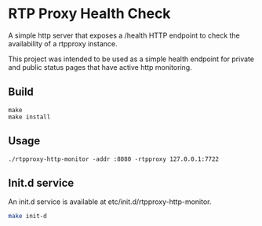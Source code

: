 # RTP Proxy Health Check

A simple http server that exposes a /health HTTP endpoint to check the availability of a rtpproxy instance.

This project was intended to be used as a simple health endpoint for private and public status pages that have active http monitoring.


## Build

```
make
make install
```

## Usage

```
./rtpproxy-http-monitor -addr :8080 -rtpproxy 127.0.0.1:7722
```

## Init.d service

An init.d service is available at etc/init.d/rtpproxy-http-monitor.

```bash
make init-d
```
